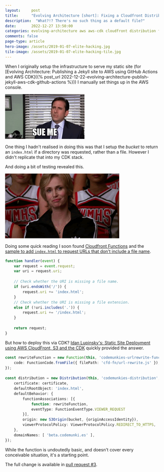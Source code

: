 ```yaml
---
layout: 	post
title:  	"Evolving Architecture [short]: Fixing a Cloudfront Distribution with a Function"
description:  "What?!? There's no such thing as a default file?"
date:   	2022-12-27 13:50:00
categories: evolving-architecture aws aws-cdk cloudfront distribution function
comments: false
page-type: article
hero-image: /assets/2019-01-07-elite-hacking.jpg
tile-image: /assets/2019-01-07-elite-hacking-tile.jpg
---
```


When I originally setup the infrastructure to serve my static site (for [Evolving Architecture: Publishing a Jekyll site to AWS using GitHub Actions and AWS CDK]({% post_url 2022-12-22-evolving-architecture-publish-jekyll-aws-cdk-github-actions %})) I manually set things up in the AWS console.

![Sue me, I'm an idiot 😉](/assets/2022-12-27-sue-me.gif)

One thing I hadn't realised in doing this was that I setup the _bucket_ to return an `index.html` if a directory was requested, rather than a file. However I didn't replicate that into my CDK stack.

And doing a bit of testing revealed this.

![Doofus](/assets/2022-12-27-snigger.gif)

Doing some quick reading I soon found [Cloudfront Functions](https://docs.aws.amazon.com/AmazonCloudFront/latest/DeveloperGuide/cloudfront-functions.html) and the [sample to add `index.html` to request URLs that don't include a file name](https://docs.aws.amazon.com/AmazonCloudFront/latest/DeveloperGuide/example-function-add-index.html).

```javascript
function handler(event) {
    var request = event.request;
    var uri = request.uri;

    // Check whether the URI is missing a file name.
    if (uri.endsWith('/')) {
        request.uri += 'index.html';
    }
    // Check whether the URI is missing a file extension.
    else if (!uri.includes('.')) {
        request.uri += '/index.html';
    }
    
    return request;
}
```

But how to deploy this via CDK? [Idan Lupinsky's: Static Site Deployment using AWS CloudFront, S3 and the CDK](https://idanlupinsky.com/blog/static-site-deployment-using-aws-cloudfront-and-the-cdk/) quickly provided the answer.

```typescript
const rewriteFunction = new Function(this, 'codemunkies-urlrewrite-function', {
    code: FunctionCode.fromFile({ filePath: 'cfd-fn/url-rewrite.js' }),
});

const distribution = new Distribution(this, 'codemunkies-distribution', {
    certificate: certificate,
    defaultRootObject: 'index.html',
    defaultBehavior: {
        functionAssociations: [{
            function: rewriteFunction,
            eventType: FunctionEventType.VIEWER_REQUEST
        }],
        origin: new S3Origin(bucket, {originAccessIdentity}),
        viewerProtocolPolicy: ViewerProtocolPolicy.REDIRECT_TO_HTTPS,
    },
    domainNames: [ 'beta.codemunki.es' ],
});
```

While the function is undoutedly basic, and doesn't cover every conceivable situation, it's a starting point.

The full change is available in [pull request #3](https://github.com/steve-codemunkies/steve-codemunkies.github.io/pull/3).
